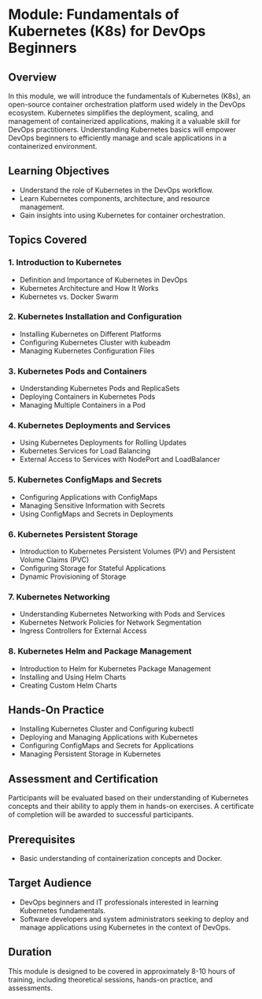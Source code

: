 # Module: Fundamentals of Kubernetes (K8s) for DevOps Beginners

## Overview
In this module, we will introduce the fundamentals of Kubernetes (K8s), an open-source container orchestration platform used widely in the DevOps ecosystem. Kubernetes simplifies the deployment, scaling, and management of containerized applications, making it a valuable skill for DevOps practitioners. Understanding Kubernetes basics will empower DevOps beginners to efficiently manage and scale applications in a containerized environment.

## Learning Objectives
- Understand the role of Kubernetes in the DevOps workflow.
- Learn Kubernetes components, architecture, and resource management.
- Gain insights into using Kubernetes for container orchestration.

## Topics Covered

### 1. Introduction to Kubernetes
- Definition and Importance of Kubernetes in DevOps
- Kubernetes Architecture and How It Works
- Kubernetes vs. Docker Swarm

### 2. Kubernetes Installation and Configuration
- Installing Kubernetes on Different Platforms
- Configuring Kubernetes Cluster with kubeadm
- Managing Kubernetes Configuration Files

### 3. Kubernetes Pods and Containers
- Understanding Kubernetes Pods and ReplicaSets
- Deploying Containers in Kubernetes Pods
- Managing Multiple Containers in a Pod

### 4. Kubernetes Deployments and Services
- Using Kubernetes Deployments for Rolling Updates
- Kubernetes Services for Load Balancing
- External Access to Services with NodePort and LoadBalancer

### 5. Kubernetes ConfigMaps and Secrets
- Configuring Applications with ConfigMaps
- Managing Sensitive Information with Secrets
- Using ConfigMaps and Secrets in Deployments

### 6. Kubernetes Persistent Storage
- Introduction to Kubernetes Persistent Volumes (PV) and Persistent Volume Claims (PVC)
- Configuring Storage for Stateful Applications
- Dynamic Provisioning of Storage

### 7. Kubernetes Networking
- Understanding Kubernetes Networking with Pods and Services
- Kubernetes Network Policies for Network Segmentation
- Ingress Controllers for External Access

### 8. Kubernetes Helm and Package Management
- Introduction to Helm for Kubernetes Package Management
- Installing and Using Helm Charts
- Creating Custom Helm Charts

## Hands-On Practice
- Installing Kubernetes Cluster and Configuring kubectl
- Deploying and Managing Applications with Kubernetes
- Configuring ConfigMaps and Secrets for Applications
- Managing Persistent Storage in Kubernetes

## Assessment and Certification
Participants will be evaluated based on their understanding of Kubernetes concepts and their ability to apply them in hands-on exercises. A certificate of completion will be awarded to successful participants.

## Prerequisites
- Basic understanding of containerization concepts and Docker.

## Target Audience
- DevOps beginners and IT professionals interested in learning Kubernetes fundamentals.
- Software developers and system administrators seeking to deploy and manage applications using Kubernetes in the context of DevOps.

## Duration
This module is designed to be covered in approximately 8-10 hours of training, including theoretical sessions, hands-on practice, and assessments.
